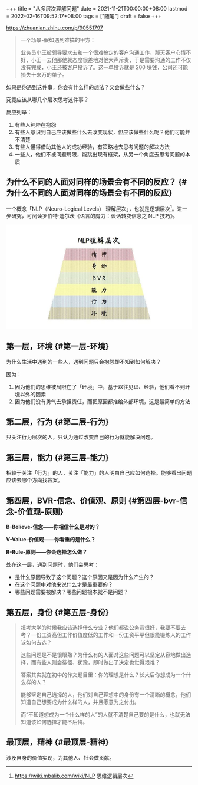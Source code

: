 +++
title = "从多层次理解问题"
date = 2021-11-21T00:00:00+08:00
lastmod = 2022-02-16T09:52:17+08:00
tags = ["随笔"]
draft = false
+++

<https://zhuanlan.zhihu.com/p/90551797>

> 一个场景-假如遇到难搞的甲方：
>
> 业务员小王被领导要求去和一个很难搞定的客户沟通工作，那天客户心情不好，小王一去他那他就态度很差地对他大声斥责，于是需要沟通的工作不仅没有完成，小王还被客户投诉了。这一单投诉就是 200 块钱，公司还可能损失十来万的单子。

如果是你遇到这件事，你会有什么样的想法？又会做些什么？

究竟应该从哪几个层次思考这件事？

反应列举：

1.  有些人纯粹在抱怨
2.  有些人意识到自己应该做些什么去改变现状，但应该做些什么呢？他们可能并不清楚
3.  有些人懂得借助其他人的成功经验，有策略地去思考问题的解决方法
4.  一些人，他们不被问题局限，能跳出现有框架，从另一个角度去思考问题的本质

## 为什么不同的人面对同样的场景会有不同的反应？ {#为什么不同的人面对同样的场景会有不同的反应}

一个概念「NLP（Neuro-Logical Levels） 理解层次」，也就是逻辑层次[^fn:1]。进一步研究，可阅读罗伯特·迪尔茨《语言的魔力：谈话转变信念之 NLP 技巧》。

![](/images/understand-problem-from-multi-level.jpg)

## 第一层，环境 {#第一层-环境}

为什么生活中遇到的一些人，遇到问题只会抱怨却不知到如何解决？

因为：

1.  因为他们的思维被局限在了「环境」中，基于以往见识、经验，他们看不到环境以外的因素
2.  因为他们没有勇气去承担责任，而把原因都推给外部环境，这是最简单的方法

## 第二层，行为 {#第二层-行为}

只关注行为层次的人，只认为通过改变自己的行为就能解决问题。

## 第三层，能力 {#第三层-能力}

相较于关注「行为」的人，关注「能力」的人明白自己应如何选择。能够看出问题应该去哪个方向找答案。

## 第四层，BVR-信念、价值观、原则 {#第四层-bvr-信念-价值观-原则}

**B-Believe-信念——你相信什么是对的？**

**V-Value-价值观——你看重的是什么？**

**R-Rule-原则——你会选择怎么做？**

处在这一层，遇到问题时，他们会思考：

- 是什么原因导致了这个问题？这个原因又是因为什么产生的？
- 在这个问题中对他来说什么才是最重要的？
- 哪些问题需要被解决？哪些问题根本就不是问题？

## 第五层，身份 {#第五层-身份}

> 报考大学的时候我应该选择什么专业？他们都说公务员很好，我要不要去考？一份工资高但工作价值度低的工作和一份工资平平但很能锻炼人的工作该如何去选？
>
> 这些问题是不是很眼熟？为什么有的人面对这些问题可以坚定从容地做出选择，而有些人则会徘徊、犹豫，即时做出了决定也觉得艰难？
>
> 答案其实就在初中的作文题目里：你的理想是什么？长大后你想成为一个什么样的人？
>
> 能够坚定自己选择的人，他们对自己理想中的身份有一个清晰的概念，他们知道自己想要成为什么样的人，并且愿意为之付出。
>
> 而“不知道想成为一个什么样的人”的人就不清楚自己要的是什么，也就无法知道该如何选择才能不后悔。

## 最顶层，精神 {#最顶层-精神}

涉及自身的价值实现，为其他人、社会做贡献。

[^fn:1]: <https://wiki.mbalib.com/wiki/NLP> 思维逻辑层次
